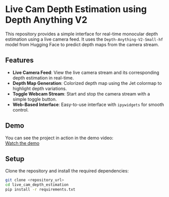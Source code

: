 # Live Cam Depth Estimation using Depth Anything V2

This repository provides a simple interface for real-time monocular depth estimation using a live camera feed. It uses the `Depth-Anything-V2-Small-hf` model from Hugging Face to predict depth maps from the camera stream.

## Features

- **Live Camera Feed**: View the live camera stream and its corresponding depth estimation in real-time.
- **Depth Map Generation**: Colorized depth map using the Jet colormap to highlight depth variations.
- **Toggle Webcam Stream**: Start and stop the camera stream with a simple toggle button.
- **Web-Based Interface**: Easy-to-use interface with `ipywidgets` for smooth control.

## Demo
You can see the project in action in the demo video:  
[Watch the demo](https://github.com/zijie-cai/live-depth-anything-v2/blob/0257614b73c27fb3340e2581dbb824d8507d5f5b/live_depth.mp4)

## Setup

Clone the repository and install the required dependencies:
```bash
git clone <repository_url>
cd live_cam_depth_estimation
pip install -r requirements.txt
